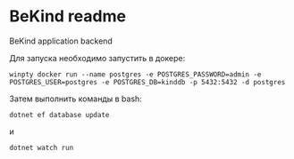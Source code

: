 # BeKind readme

BeKind application backend

Для запуска необходимо запустить в докере:
```
winpty docker run --name postgres -e POSTGRES_PASSWORD=admin -e POSTGRES_USER=postgres -e POSTGRES_DB=kinddb -p 5432:5432 -d postgres
```

Затем выполнить команды в bash:

```
dotnet ef database update
```

и

```
dotnet watch run
```